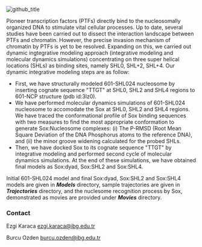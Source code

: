 ![github_title](https://user-images.githubusercontent.com/64282221/142191121-a18f1dc5-8745-4c6d-8531-d73362751fdd.png)

Pioneer transcription factors (PTFs) directly bind to the nucleosomally organized DNA to stimulate vital cellular processes. Up to date, several studies have been carried out to dissect the interaction landscape between PTFs and chromatin. However, the precise invasion mechanism of chromatin by PTFs is yet to be resolved. Expanding on this, we carried out dynamic ingtegrative modeling approach (integrative modeling and molecular dynamics simulations) concentrating on three super helical locations (SHLs) as binding sites, namely SHL0, SHL+2, SHL+4. Our dynamic integrative modeling steps are as follow:

* First, we have structurally modeled 601-SHL024 nucleosome by inserting cognate sequence "TTGT" at SHL0, SHL2 and SHL4 regions to 601-NCP structure (pdb id:3lz0). 
* We have performed molecular dynamics simulations of 601-SHL024 nucleosome to accomodate the Sox at SHL0, SHL2 and SHL4 regions. We have traced the conformational profile of Sox binding sequences with two measures to find the most appropriate conformation to generate Sox:Nucleosome complexes: (i) The P-RMSD (Root Mean Square Deviation of the DNA Phosphorus atoms to the reference DNA), and (ii) the minor groove widening calculated for the probed SHLs. 
* Then, we have docked Sox to its cognate sequence "TTGT" by integrative modeling and performed second cycle of molecular dynamics simulations. At the end of these simulations, we have obtained final models as Sox:dyad, Sox:SHL2 and Sox:SHL4. 

Initial 601-SHL024 model and final Sox:dyad, Sox:SHL2 and Sox:SHL4 models are given in **_Models_** directory, sample trajectories are given in **_Trajectories_** directory, and the nuclesome recognition process by Sox, demonstrated as movies are provided under **_Movies_** directory.

### Contact
Ezgi Karaca ezgi.karaca@ibg.edu.tr

Burcu Ozden burcu.ozden@ibg.edu.tr
